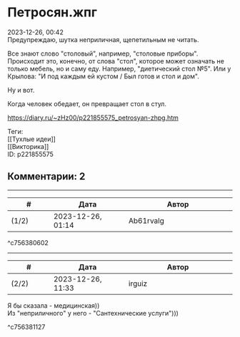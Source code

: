 Петросян.жпг
============

  
2023-12-26, 00:42  
 Предупреждаю, шутка неприличная, щепетильным не читать.   
   
 Все знают слово "столовый", например, "столовые приборы". Происходит это, конечно, от слова "стол", которое может означать не только мебель, но и саму еду. Например, "диетический стол №5". Или у Крылова: "И под каждым ей кустом / Был готов и стол и дом".   
   
 Ну и вот.   
   
 Когда человек обедает, он превращает стол в стул.   
  
<https://diary.ru/~zHz00/p221855575_petrosyan-zhpg.htm>  
  
Теги:  
[[Тухлые идеи]]  
[[Викторика]]  
ID: p221855575  


Комментарии: 2
--------------

  


---



|         #         |              Дата              |                     Автор                     |           ID           |
| --- | --- | --- | --- |
| (1/2) | 2023-12-26, 01:14 | Ab61rvalg | c756380602 |

  
     
 ^c756380602

---



|         #         |              Дата              |                     Автор                     |           ID           |
| --- | --- | --- | --- |
| (2/2) | 2023-12-26, 11:33 | irguiz | c756381127 |

  
 Я бы сказала - медицинская))   
 Из "неприличного" у него - "Сантехнические услуги")))   
   
     
 ^c756381127